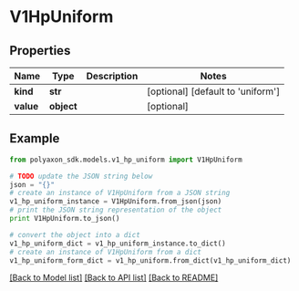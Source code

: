 # V1HpUniform


## Properties
Name | Type | Description | Notes
------------ | ------------- | ------------- | -------------
**kind** | **str** |  | [optional] [default to 'uniform']
**value** | **object** |  | [optional] 

## Example

```python
from polyaxon_sdk.models.v1_hp_uniform import V1HpUniform

# TODO update the JSON string below
json = "{}"
# create an instance of V1HpUniform from a JSON string
v1_hp_uniform_instance = V1HpUniform.from_json(json)
# print the JSON string representation of the object
print V1HpUniform.to_json()

# convert the object into a dict
v1_hp_uniform_dict = v1_hp_uniform_instance.to_dict()
# create an instance of V1HpUniform from a dict
v1_hp_uniform_form_dict = v1_hp_uniform.from_dict(v1_hp_uniform_dict)
```
[[Back to Model list]](../README.md#documentation-for-models) [[Back to API list]](../README.md#documentation-for-api-endpoints) [[Back to README]](../README.md)


